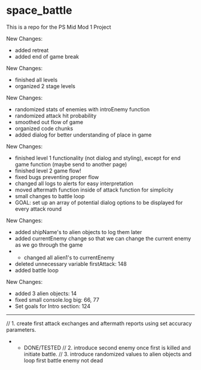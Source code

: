 # space_battle
This is a repo for the PS Mid Mod 1 Project

New Changes: 
- added retreat
- added end of game break

New Changes:
- finished all levels
- organized 2 stage levels

New Changes: 
- randomized stats of enemies with introEnemy function
- randomized attack hit probability
- smoothed out flow of game
- organized code chunks
- added dialog for better understanding of place in game

New Changes: 
- finished level 1 functionality (not dialog and styling), except for end game function (maybe send to another page)
- finished level 2 game flow!
- fixed bugs preventing proper flow
- changed all logs to alerts for easy interpretation
- moved aftermath function inside of attack function for simplicity
- small changes to battle loop
- GOAL: set up an array of potential dialog options to be displayed for every attack round


New Changes: 
- added shipName's to alien objects to log them later
- added currentEnemy change so that we can change the current enemy as we go through the game
- - changed all alien1's to currentEnemy
- deleted unnecessary variable firstAttack: 148
- added battle loop



New Changes: 
- added 3 alien objects: 14
- fixed small console.log big: 66, 77
- Set goals for Intro section: 124
- - - 
// 1. create first attack exchanges and aftermath reports using set accuracy parameters. 
- - DONE/TESTED
// 2. introduce second enemy once first is killed and initiate battle.
// 3. introduce randomized values to alien objects and loop first battle enemy not dead